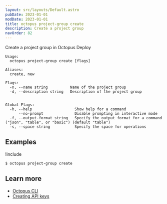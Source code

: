 ```yaml
---
layout: src/layouts/Default.astro
pubDate: 2023-01-01
modDate: 2023-01-01
title: octopus project-group create
description: Create a project group
navOrder: 82
---
```


Create a project group in Octopus Deploy


```
Usage:
  octopus project-group create [flags]

Aliases:
  create, new

Flags:
  -n, --name string          Name of the project group
  -d, --description string   Description of the project group


Global Flags:
  -h, --help                   Show help for a command
      --no-prompt              Disable prompting in interactive mode
  -f, --output-format string   Specify the output format for a command ("json", "table", or "basic") (default "table")
  -s, --space string           Specify the space for operations

```

## Examples

!include <samples-instance>


```
$ octopus project-group create

```

## Learn more

- [Octopus CLI](/docs/octopus-rest-api/cli/)
- [Creating API keys](/docs/octopus-rest-api/how-to-create-an-api-key/)